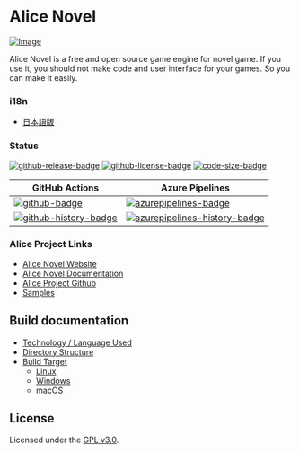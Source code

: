 # Alice Novel
[![Image](image.png)](https://alicenovel.web.app)

Alice Novel is a free and open source game engine for novel game. If you use it, you should not make code and user interface for your games. So you can make it easily.

### i18n
- [日本語版](./README.ja.md)

### Status
<!-- badges -->
[![github-release-badge]][github-release]
[![github-license-badge]][github-license]
[![code-size-badge]](./)
<!-- badges -->

<!-- history badges -->
| GitHub Actions  | Azure Pipelines |
| --------------- | --------------- |
| [![github-badge]][github] | [![azurepipelines-badge]][azurepipelines] |
| [![github-history-badge]][github] | [![azurepipelines-history-badge]][azurepipelines-history] |
<!-- history badges -->

[github-release]: https://github.com/Lemon73-Computing/Alice_Novel/releases/latest
[github-release-badge]: https://img.shields.io/github/release/Lemon73-Computing/Alice_Novel.svg?logo=github&style=flat "Latest Release"
[github-license]: https://github.com/Lemon73-Computing/Alice_Novel/blob/master/LICENSE
[github-license-badge]: https://img.shields.io/github/license/Lemon73-Computing/Alice_Novel.svg?style=flat "License"
[code-size-badge]: https://img.shields.io/github/languages/code-size/Lemon73-Computing/Alice_Novel
[azurepipelines]: https://dev.azure.com/lemon73/Alice_Novel/_build/latest?definitionId=1&branchName=master
[azurepipelines-badge]: https://img.shields.io/azure-devops/build/lemon73/Alice_Novel/1.svg?color=98C6FF&label=azure%20pipelines&logo=azuredevops&logoColor=98C6FF&style=flat "Azure Pipelines Status"
[azurepipelines-history]: https://dev.azure.com/lemon73/Alice_Novel/_build?definitionId=1&branchName=master
[azurepipelines-history-badge]: https://buildstats.info/azurepipelines/chart/lemon73/Alice_Novel/1?includeBuildsFromPullRequest=false "Azure Pipelines History"
[github]: https://github.com/Lemon73-Computing/Alice_Novel/actions/workflows/dotnet-maui.yml
[github-badge]: https://img.shields.io/github/actions/workflow/status/Lemon73-Computing/Alice_Novel/dotnet-maui.yml?label=github&logo=github&color=b845fc&logoColor=b845fc&style=flat "GitHub Actions Status"
[github-history-badge]: https://buildstats.info/github/chart/Lemon73-Computing/Alice_Novel?includeBuildsFromPullRequest=false "GitHub Actions History"

### Alice Project Links
- [Alice Novel Website](https://alicenovel.web.app "Alice Novel will make you fun!")
- [Alice Novel Documentation](https://alicenovel.web.app/docs)
- [Alice Project Github](https://github.com/alicenovel/)
- [Samples](https://github.com/AliceNovel/Alice-Novel_Sample-Games)

## Build documentation
- [Technology / Language Used](./CONTRIBUTING.md#technology--language-used)
- [Directory Structure](./CONTRIBUTING.md#directory-structure)
- [Build Target](./build/target.md)
  - [Linux](./build/linux.md)
  - [Windows](./build/windows.md)
  - macOS

## License
Licensed under the [GPL v3.0](./LICENSE.txt).
